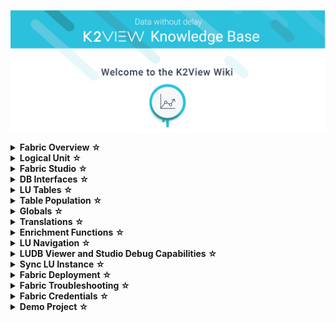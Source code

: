 ![image](/articles/images/welcome_to_wiki.png)

<details>
<summary markdown="span"><strong>Fabric Overview <strong><a href="/articles/01_fabric_overview/README.md" style="text-decoration: none;">&#9734;</a></summary>
<!----<summary markdown="span"><strong>Fabric Overview<strong></summary>-->
<ul>
        <li><a href="/articles/01_fabric_overview/01_what%20is%20fabric.md">What is Fabric?</a></li>
        <li><a href="/articles/01_fabric_overview/02_fabric_glossary.md">Fabric Glossary</a></li>
</ul>
</details>

<details>
<summary markdown="span"><strong>Logical Unit <strong><a href="/articles/03_logical_units/README.md" style="text-decoration: none;">&#9734;</a></summary><ul>
<li><a href="/articles/03_logical_units/01_LU_overview.md">LU Overview</a></li>
<li><a href="/articles/03_logical_units/02_create_a_logical_unit_flow.md">Create a Logical Unit - Flow</li>
<li><a href="/articles/03_logical_units/03_LU_schema_window.md">LU Schema Window</li>
<li><a href="/articles/03_logical_units/04_LU_properties.md">LU Properties</a></li>
<li><a href="/articles/03_logical_units/05_create_a_new_LU_object.md">Create New LU Object</a></li>
<li><a href="/articles/03_logical_units/06_auto_discovery_wizard.md">Auto Discovery Wizard</a></li>
<li><a href="/articles/03_logical_units/07_build__or_update_an_LU_schema.md">Auto Discovery - Build or Update LU Schema</a></li>
<li><a href="/articles/03_logical_units/08_define_root_table_and_instance_ID_LU_schema.md">Set Root Table and Instance ID Column</a></li>
<li><a href="/articles/03_logical_units/09_add_table_to_a_schema.md">Add a Table to a Schema</a></li>
<li><a href="/articles/03_logical_units/10_delete_table_from_a_schema.md">Delete a Table from a Schema</a></li>
<li><a href="/articles/03_logical_units/11_add_delete_table_population.md">Add/Delete Population from LU Schema</a></li>
<li><a href="/articles/03_logical_units/12_LU_hierarchy_and_linking_table_population.md">LU Hierarchy and Linking Table Populations</a></li>
<li><a href="/articles/03_logical_units/13_disable_enable_populations_in_schema.md">Disable/Enable Populations in the Schema</a></li>
<li><a href="/articles/03_logical_units/14_edit%20enrichment%20order.md">Edit Enrichment Order</a></li>
<li><a href="/articles/03_logical_units/15_LU_schema_edit_reference_tab.md">Editing References Tab</a></li>
<li><a href="/articles/03_logical_units/16_LU_schema_group_and_ungroup_tables.md">LU Schema: Group and Ungroup Tables</a></li>
<li><a href="/articles/03_logical_units/17_LU_schema_change_root_table.md">LU Schema: Change Root Table</a></li>
<li><a href="/articles/03_logical_units/18_LU_schema_refresh_LU_options.md">LU Schema: Refresh LU Options</a></li>
                </ul>
       </li>
</ul>
</details>

<details>
<summary markdown="span"><strong>Fabric Studio <strong><a href="/articles/04_fabric_studio/README.md" style="text-decoration: none;">&#9734;</a></summary><ul>
<li><a href="/articles/04_fabric_studio/01_UI_components_and_menus.md">Components and Menus</a></li>
<li><a href="/articles/04_fabric_studio/02_window_tab_context_menu.md">Window Tab Context Menu</li>
<li><a href="/articles/04_fabric_studio/03_diagram_and_toolbars.md">Diagrams and Toolbars</li>
<li><a href="/articles/04_fabric_studio/04_user_preferences.md">User Preferences</a></li>
<li><a href="/articles/04_fabric_studio/05_creating_a_new_project.md">Creating a New Project</a></li>
<li><a href="/articles/04_fabric_studio/06_adding_fabric_projects_to_version_control.md">Adding Fabric Projects to Version Control</a></li>
<li><a href="/articles/04_fabric_studio/07_best_practices_for_working_with_GIT_and_SVN.md">Best Practices for Working with GIT and SVN</a></li>
<li><a href="/articles/04_fabric_studio/08_fabric_project_tree.md">Fabric Project Tree</a></li>
<li><a href="/articles/04_fabric_studio/09_logic_files_and_categories.md">Logic Files and Categories</a></li>
<li><a href="/articles/04_fabric_studio/10_fabric_studio_validating_java_code_within_a_project.md">Fabric Studio Java Code Validation</a></li>
<li><a href="/articles/04_fabric_studio/11_fabric_studio_exporting_and_importing%20a_fabric_project.md">Fabric Project</a></li>
<li><a href="/articles/04_fabric_studio/12_shared_objects.md">Shared Objects</a></li>
</ul>
        </ul>
</details>

<details>
<summary markdown="span"><strong>DB Interfaces <strong><a href="/articles/05_DB_interfaces/README.md" style="text-decoration: none;">&#9734;</a></summary><ul>     
<li><a href="/articles/05_DB_interfaces/01_interfaces_overview.md"> Interfaces Overview</a></li>
<li><a href="/articles/05_DB_interfaces/02_interfaces_source_analysis_guidelines.md">Interfaces Source Analysis Guidelines</li>
<li><a href="/articles/05_DB_interfaces/03_DB_interfaces_overview.md">DB Interfaces Overview</li>
<li><a href="/articles/05_DB_interfaces/04_creating_a_new_database_interface.md">Creating a New Database Interface</a></li>
<li><a href="/articles/05_DB_interfaces/05_adding_a_fabric_and_remote_fabric_interface_type.md">Adding Fabric to Interface Type</a></li>
<li><a href="/articles/05_DB_interfaces/06_editing_interface_settings.md">Editing Interface Settings</a></li>
<li><a href="/articles/05_DB_interfaces/07_deleting_disabling_an_interface.md">Deleting Disabling an Interface</a></li>
<li><a href="/articles/05_DB_interfaces/08_clearing_the_database_objects_cache.md">Clearing DB Object Cache</a></li>
<li><a href="/articles/05_DB_interfaces/09_fabric_API_for_DB_interfaces.md">Fabric API for DB Interface</a></li>
        </ul>
</ul>
</details>

<details>
<summary markdown="span"><strong>LU Tables <strong><a href="/articles/06_LU_tables/README.md" style="text-decoration: none;">&#9734;</a></summary> <ul>
<li><a href="/articles/06_LU_tables/01_LU_tables_overview.md">LU Tables Overview</a></li>
<li><a href="/articles/06_LU_tables/02_create_an_LU_table.md">Create an LU Table</li>
<li><a href="/articles/06_LU_tables/03_table_indexes.md">Table Indexes</li>
<li><a href="/articles/06_LU_tables/04_table_properties.md">Table Properties</a></li>
</ul>
        </ul>
</details>

<details>
<summary markdown="span"><strong>Table Population <strong><a href="/articles/07_table_population/README.md" style="text-decoration: none;">&#9734;</a></summary><ul>
<li><a href="/articles/07_table_population/01_table_population_overview.md">Table Population Overview</a></li>
<li><a href="/articles/07_table_population/02_source_object_types.md">Source Object Types</li>
<li><a href="/articles/07_table_population/03_creating_a_new_table_population.md">Creating a New Table Population</li>
<li><a href="/articles/07_table_population/04_table_population_properties_tab.md">Table Population Properties Tab</a></li>
<li><a href="/articles/07_table_population/05_table_population_mode.md">Table Population Mode</a></li
<li><a href="/articles/07_table_population/06_table_population_transformation_rules.md">Table Population Transformation Rules</a></li>
<li><a href="/articles/07_table_population/07_fabric_built_in_functions.md">Fabric Built-in Functions</a></li>
<li><a href="/articles/07_table_population/08_project_functions.md">Project Functions</a></li>
<li><a href="/articles/07_table_population/09_creating_an_LUDB_function.md">Creating an LUDB Function</a></li>
<li><a href="/articles/07_table_population/10_creating_a_project_function.md">Creating a Project Function</a></li>
<li><a href="/articles/07_table_population/11_1_creating_or_editing_a_root_function.md">Creating or Editing a Root Function</a></li>
<li><a href="/articles/07_table_population/11_2_root_functions_code_examples.md">Root Functions - Code Examples</a></li>
<li><a href="/articles/07_table_population/11_lookup_tables.md">Lookup Tables</a></li>
<li><a href="/articles/07_table_population/12_table_population_diagram_outline.md">Table Population Diagram Outline</a></li>
<li><a href="/articles/07_table_population/13_LU_table_population_execution_order.md">Table Population Excecution Order</a></li>
</ul>
                </ul>
</details>

<details>
<summary markdown="span"><strong>Globals <strong><a href="/articles/08_globals/README.md" style="text-decoration: none;">&#9734;</a></summary><ul>
<li><a href="/articles/08_globals/01_globals_overview.md">Globals Overview</a></li>
<li><a href="/articles/08_globals/02_globals_use_cases.md">Globals Use Cases</li>
<li><a href="/articles/08_globals/03_set_globals.md">Set Globals</li>
<li><a href="/articles/08_globals/04_globals_code_examples.md">Globals Code Examples</a></li>
        </ul>
        </ul>
</details>

<details>
<summary markdown="span"><strong>Translations <strong><a href="/articles/09_translations/README.md" style="text-decoration: none;">&#9734;</a></summary><ul>
<li><a href="/articles/09_translations/01_translations_overview_and_use_cases.md">Translations Overview</a></li>
<li><a href="/articles/09_translations/02_creating_a_new_translation_in_fabric.md">Creating a New Translation in Fabric</a></li>
<li><a href="/articles/09_translations/03_data_population_in_a_translation.md">Data Population in Translation</a></li>
<li><a href="/articles/09_translations/04_using_translations_in_fabric.md">Using Translations in Fabric</a></li>
<li><a href="/articles/09_translations/05_translations_code_examples.md">Translations Code Examples</a></li>
</ul>
</ul>
</details>

<details>
<summary markdown="span"><strong>Enrichment Functions <strong><a href="/articles/10_enrichment_function/README.md" style="text-decoration: none;">&#9734;</a></summary><ul>
<li><a href="/articles/10_enrichment_function/01_enrichment_function_overview.md">Enrichment Function Overview</a></li>
<li><a href="/articles/10_enrichment_function/02_enrichment_vs_root_func_comparison_analysis.md">Enrichment vs. Root Function - Comparison Analysis</a></li>
<li><a href="/articles/10_enrichment_function/03_create_edit_enrichment_function.md">Create / Edit an Enrichment Function</a></li>
<li><a href="/articles/10_enrichment_function/04_code_examples_enrichment_function.md">Code Examples of Enrichment Function</a></li>
</ul>
        </ul>
</details>

<details>
<summary markdown="span"><strong>LU Navigation <strong><a href="/articles/12_LU_navigation/README.md" style="text-decoration: none;">&#9734;</a></summary><ul>
<li><a href="/articles/12_LU_navigation/01_Navigating_an_LU_schema.md">Navigating an LU Schema</a></li>
<li><a href="/articles/12_LU_navigation/02_searching_a_fabric_project.md">Searching a Fabric Project</a></li>
</ul>
        </ul>
</details>

<details>
<summary markdown="span"><strong>LUDB Viewer and Studio Debug Capabilities <strong><a href="/articles/13_LUDB_viewer_and_studio_debug_capabilities/README.md" style="text-decoration: none;">&#9734;</a></summary><ul>
<li><a href="/articles/13_LUDB_viewer_and_studio_debug_capabilities/01_data_viewer.md">Data Viewer</a></li>
<li><a href="/articles/13_LUDB_viewer_and_studio_debug_capabilities/02_fabric_studio_log_files.md">Fabric Studio Log Files</a></li>
<li><a href="/articles/13_LUDB_viewer_and_studio_debug_capabilities/03_debug_table_population.md">Debug Table Population</a></li>
</ul>
        </ul>
</details>

<details>
<summary markdown="span"><strong>Sync LU Instance <strong><a href="/articles/14_sync_LU_instance/README.md" style="text-decoration: none;">&#9734;</a></summary><ul>
<li><a href="/articles/14_sync_LU_instance/01_sync_LUI_overview.md">Sync LUI Overview</a></li>
<li><a href="/articles/14_sync_LU_instance/02_sync_modes.md">Sync Modes</li>
<li><a href="/articles/14_sync_LU_instance/03_sync_ignore_source_exception.md">Sync- Ignore Source Exception</li>
<li><a href="/articles/14_sync_LU_instance/04_sync_methods.md">Sync Methods</a></li>
<li><a href="/articles/14_sync_LU_instance/05_sync_decision_functions.md">Sync – Decision Functions</a></li>
<li><a href="/articles/14_sync_LU_instance/06_sync_decision_functions_recommendations.md">Sync Decision Functions Recommendations</a></li>
<li><a href="/articles/14_sync_LU_instance/07_sync_levels.md">Sync Levels</a></li>
<li><a href="/articles/14_sync_LU_instance/08_sync_timeout.md">Sync Timeout</a></li>
<li><a href="/articles/14_sync_LU_instance/09_skip_sync.md">Skip Sync</a></li>
<li><a href="/articles/14_sync_LU_instance/10_sync_behavior_summary.md">Sync Behavior Summary</a></li>
        </ul>
</ul>
</details>

<details>
<summary markdown="span"><strong>Fabric Deployment <strong><a href="/articles/16_deploy_fabric/README.md" style="text-decoration: none;">&#9734;</a></summary><ul>
<li><a href="/articles/16_deploy_fabric/01_deploy_Fabric_project.md">Deploy Fabric Project</a></li>
<li><a href="/articles/16_deploy_fabric/02_deploy_from_Fabric_Studio.md">Deploy from Fabric Studio</a></li>
<li><a href="/articles/16_deploy_fabric/03_offline_deploy.md">Offline Deploy</a></li>
</ul>
        </ul>
</details>

<details>
<summary markdown="span"><strong>Fabric Troubleshooting <strong><a href="/articles/21_Fabric_troubleshooting/README.md" style="text-decoration: none;">&#9734;</a></summary><ul>
<li><a href="/articles/21_Fabric_troubleshooting/01_Fabric_troubleshooting_overview.md">Fabric Troubleshooting Overview</a></li>
<li><a href="/articles/21_Fabric_troubleshooting/02_Fabric_troubleshooting_log_files.md">Fabric Troubleshooting Log Files</a></li>
</ul>
        </ul>
</details>

<details>
<summary markdown="span"><strong>Fabric Credentials <strong><a href="/articles/17_fabric_credentials/README.md" style="text-decoration: none;">&#9734;</a></summary><ul>
<li><a href="/articles/17_fabric_credentials/01_fabric_credentials_overview.md">Fabric Credentials Overview</a></li>
<li><a href="/articles/17_fabric_credentials/02_fabric_credentials_commands.md">Fabric Credentials Commands</a></li>
<li><a href="/articles/17_fabric_credentials/03_fabric_credentials_backup.md">Fabric Credentials Backup</a></li>
</ul>
        </ul>
</details>
        
<details>
<summary markdown="span"><strong>Demo Project <strong><a href="/articles/demo_project" style="text-decoration: none;">&#9734;</a></summary>       
